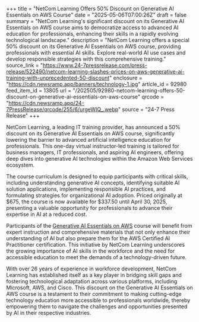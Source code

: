 +++
title = "NetCom Learning Offers 50% Discount on Generative AI Essentials on AWS Course"
date = "2025-05-06T07:00:26Z"
draft = false
summary = "NetCom Learning's significant discount on its Generative AI Essentials on AWS course aims to democratize access to advanced AI education for professionals, enhancing their skills in a rapidly evolving technological landscape."
description = "NetCom Learning offers a special 50% discount on its Generative AI Essentials on AWS course, providing professionals with essential AI skills. Explore real-world AI use cases and develop responsible strategies with this comprehensive training."
source_link = "https://www.24-7pressrelease.com/press-release/522490/netcom-learning-slashes-prices-on-aws-generative-ai-training-with-unprecedented-50-discount"
enclosure = "https://cdn.newsramp.app/banners/technology-1.jpg"
article_id = 92980
feed_item_id = 13805
url = "/202505/92980-netcom-learning-offers-50-discount-on-generative-ai-essentials-on-aws-course"
qrcode = "https://cdn.newsramp.app/24-7PressRelease/qrcode/255/6/urgeWIQ_.webp"
source = "24-7 Press Release"
+++

<p>NetCom Learning, a leading IT training provider, has announced a 50% discount on its Generative AI Essentials on AWS course, significantly lowering the barrier to advanced artificial intelligence education for professionals. This one-day virtual instructor-led training is tailored for business managers, IT professionals, and aspiring AI engineers, offering deep dives into generative AI technologies within the Amazon Web Services ecosystem.</p><p>The course curriculum is designed to equip participants with critical skills, including understanding generative AI concepts, identifying suitable AI solution applications, implementing responsible AI practices, and formulating strategies for organizational AI adoption. Priced originally at $675, the course is now available for $337.50 until April 30, 2025, presenting a valuable opportunity for professionals to advance their expertise in AI at a reduced cost.</p><p>Participants of the <a href='https://www.netcomlearning.com/course/generative-ai-essentials-on-aws' rel='nofollow' target='_blank'>Generative AI Essentials on AWS</a> course will benefit from expert instruction and comprehensive materials that not only enhance their understanding of AI but also prepare them for the AWS Certified AI Practitioner certification. This initiative by NetCom Learning underscores the growing importance of AI skills in the workforce and the need for accessible education to meet the demands of a technology-driven future.</p><p>With over 26 years of experience in workforce development, NetCom Learning has established itself as a key player in bridging skill gaps and fostering technological adaptation across various platforms, including Microsoft, AWS, and Cisco. This discount on the Generative AI Essentials on AWS course is a testament to their commitment to making cutting-edge technology education more accessible to professionals worldwide, thereby empowering them to navigate the challenges and opportunities presented by AI in their respective industries.</p>